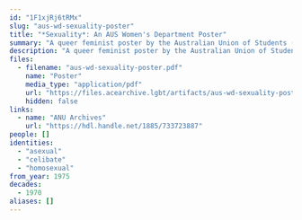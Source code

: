 ```yaml
---
id: "1F1xjRj6tRMx"
slug: "aus-wd-sexuality-poster"
title: "*Sexuality*: An AUS Women's Department Poster"
summary: "A queer feminist poster by the Australian Union of Students (AUS) Women's Department. References both asexuality and celibacy."
description: "A queer feminist poster by the Australian Union of Students (AUS) Women's Department. Text on the poster reads: \"Sexuality. Homosexual, heterosexual, asexual, celibate, being in touch with our bodies. We demand the freedom to enjoy non-exploitative relationships. An AUS Women's Department poster.\" The poster is not dated but was likely published around the same time as the 1975 AUS Women's Department pamphlet titled \"Sexuality\"."
files:
  - filename: "aus-wd-sexuality-poster.pdf"
    name: "Poster"
    media_type: "application/pdf"
    url: "https://files.acearchive.lgbt/artifacts/aus-wd-sexuality-poster/aus-wd-sexuality-poster.pdf"
    hidden: false
links:
  - name: "ANU Archives"
    url: "https://hdl.handle.net/1885/733723887"
people: []
identities:
  - "asexual"
  - "celibate"
  - "homosexual"
from_year: 1975
decades:
  - 1970
aliases: []
---
```

